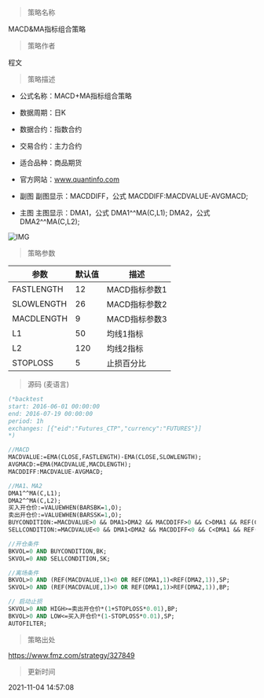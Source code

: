 
> 策略名称

MACD&MA指标组合策略

> 策略作者

程文

> 策略描述

- 公式名称：MACD+MA指标组合策略
- 数据周期：日K
- 数据合约：指数合约
- 交易合约：主力合约
- 适合品种：商品期货
- 官方网站：www.quantinfo.com

- 副图
  副图显示：MACDDIFF，公式 MACDDIFF:MACDVALUE-AVGMACD;

- 主图
  主图显示：DMA1，公式 DMA1^^MA(C,L1);
                    DMA2，公式 DMA2^^MA(C,L2);

![IMG](https://www.fmz.com/upload/asset/6d7b1a3241d607bbc4f4f853687fcf54.png)

> 策略参数



|参数|默认值|描述|
|----|----|----|
|FASTLENGTH|12|MACD指标参数1|
|SLOWLENGTH|26|MACD指标参数2|
|MACDLENGTH|9|MACD指标参数3|
|L1|50|均线1指标|
|L2|120|均线2指标|
|STOPLOSS|5|止损百分比|


> 源码 (麦语言)

``` pascal
(*backtest
start: 2016-06-01 00:00:00
end: 2016-07-19 00:00:00
period: 1h
exchanges: [{"eid":"Futures_CTP","currency":"FUTURES"}]
*)

//MACD
MACDVALUE:=EMA(CLOSE,FASTLENGTH)-EMA(CLOSE,SLOWLENGTH);
AVGMACD:=EMA(MACDVALUE,MACDLENGTH);
MACDDIFF:MACDVALUE-AVGMACD;

//MA1、MA2
DMA1^^MA(C,L1);
DMA2^^MA(C,L2);
买入开仓价:=VALUEWHEN(BARSBK=1,O);
卖出开仓价:=VALUEWHEN(BARSSK=1,O);
BUYCONDITION:=MACDVALUE>0 && DMA1>DMA2 && MACDDIFF>0 && C>DMA1 && REF(C,1)>REF(DMA1,1);
SELLCONDITION:=MACDVALUE<0 && DMA1<DMA2 && MACDDIFF<0 && C<DMA1 && REF(C,1)<REF(DMA1,1);

//开仓条件
BKVOL=0 AND BUYCONDITION,BK;
SKVOL=0 AND SELLCONDITION,SK;

//离场条件
BKVOL>0 AND (REF(MACDVALUE,1)<0 OR REF(DMA1,1)<REF(DMA2,1)),SP;
SKVOL>0 AND (REF(MACDVALUE,1)>0 OR REF(DMA1,1)>REF(DMA2,1)),BP;

// 启动止损
SKVOL>0 AND HIGH>=卖出开仓价*(1+STOPLOSS*0.01),BP;
BKVOL>0 AND LOW<=买入开仓价*(1-STOPLOSS*0.01),SP;
AUTOFILTER;
```

> 策略出处

https://www.fmz.com/strategy/327849

> 更新时间

2021-11-04 14:57:08
